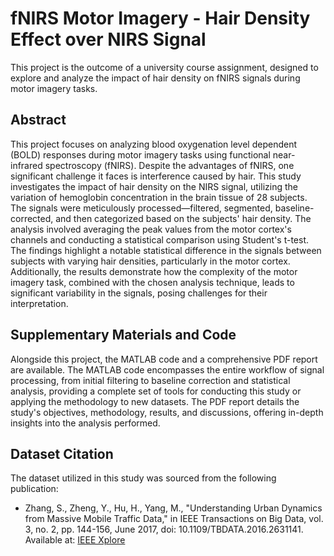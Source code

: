 # fNIRS Motor Imagery - Hair Density Effect over NIRS Signal

This project is the outcome of a university course assignment, designed to explore and analyze the impact of hair density on fNIRS signals during motor imagery tasks.


## Abstract
This project focuses on analyzing blood oxygenation level dependent (BOLD) responses during motor imagery tasks using functional near-infrared spectroscopy (fNIRS). Despite the advantages of fNIRS, one significant challenge it faces is interference caused by hair. This study investigates the impact of hair density on the NIRS signal, utilizing the variation of hemoglobin concentration in the brain tissue of 28 subjects. The signals were meticulously processed—filtered, segmented, baseline-corrected, and then categorized based on the subjects' hair density. The analysis involved averaging the peak values from the motor cortex's channels and conducting a statistical comparison using Student's t-test. The findings highlight a notable statistical difference in the signals between subjects with varying hair densities, particularly in the motor cortex. Additionally, the results demonstrate how the complexity of the motor imagery task, combined with the chosen analysis technique, leads to significant variability in the signals, posing challenges for their interpretation.

## Supplementary Materials and Code
Alongside this project, the MATLAB code and a comprehensive PDF report are available. The MATLAB code encompasses the entire workflow of signal processing, from initial filtering to baseline correction and statistical analysis, providing a complete set of tools for conducting this study or applying the methodology to new datasets. The PDF report details the study's objectives, methodology, results, and discussions, offering in-depth insights into the analysis performed.

## Dataset Citation
The dataset utilized in this study was sourced from the following publication:

- Zhang, S., Zheng, Y., Hu, H., Yang, M., "Understanding Urban Dynamics from Massive Mobile Traffic Data," in IEEE Transactions on Big Data, vol. 3, no. 2, pp. 144-156, June 2017, doi: 10.1109/TBDATA.2016.2631141. Available at: [IEEE Xplore](https://ieeexplore.ieee.org/document/7742400)

